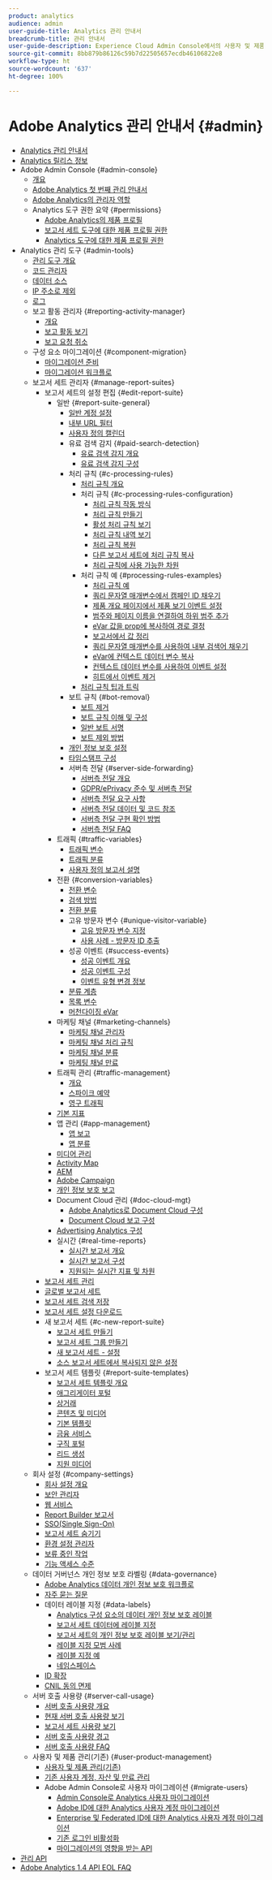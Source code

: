 ```yaml
---
product: analytics
audience: admin
user-guide-title: Analytics 관리 안내서
breadcrumb-title: 관리 안내서
user-guide-description: Experience Cloud Admin Console에서의 사용자 및 제품 관리, 보고서 세트 구성 등과 같은 Analytics 관리 작업에 대해 알아봅니다.
source-git-commit: 8bb879b86126c59b7d22505657ecdb46106822e8
workflow-type: ht
source-wordcount: '637'
ht-degree: 100%

---
```



# Adobe Analytics 관리 안내서 {#admin}

+ [Analytics 관리 안내서](home.md)
+ [Analytics 릴리스 정보](https://experienceleague.adobe.com/docs/analytics/release-notes/latest.html?lang=ko-KR)
+ Adobe Admin Console {#admin-console}
   + [개요](admin-console/home.md)
   + [Adobe Analytics 첫 번째 관리 안내서](admin-console/first-admin-guide.md)
   + [Adobe Analytics의 관리자 역할](admin-console/admin-roles-in-analytics.md)
   + Analytics 도구 권한 요약 {#permissions}
      + [Adobe Analytics의 제품 프로필](admin-console/permissions/product-profile.md)
      + [보고서 세트 도구에 대한 제품 프로필 권한](admin-console/permissions/report-suite-tools.md)
      + [Analytics 도구에 대한 제품 프로필 권한](admin-console/permissions/analytics-tools.md)
+ Analytics 관리 도구 {#admin-tools}
   + [관리 도구 개요](admin/c-admin-tools.md)
   + [코드 관리자](admin/code-manager-admin.md)
   + [데이터 소스](admin/data-sources.md)
   + [IP 주소로 제외](admin/exclude-ip.md)
   + [로그](admin/logs.md)
   + 보고 활동 관리자 {#reporting-activity-manager}
      + [개요](admin/reporting-activity-manager/reporting-activity-overview.md)
      + [보고 활동 보기](admin//reporting-activity-manager/reporting-activity.md)
      + [보고 요청 취소](admin/reporting-activity-manager/reporting-activity-cancel-requests.md)
   + 구성 요소 마이그레이션 {#component-migration}
      + [마이그레이션 준비](admin/component-migration/prepare-component-migration.md)
      + [마이그레이션 워크플로](admin/component-migration/component-migration.md)
   + 보고서 세트 관리자 {#manage-report-suites}
      + 보고서 세트의 설정 편집 {#edit-report-suite}
         + 일반 {#report-suite-general}
            + [일반 계정 설정](admin/c-manage-report-suites/c-edit-report-suites/general/general-acct-settings-admin.md)
            + [내부 URL 필터](admin/c-manage-report-suites/c-edit-report-suites/general/internal-url-filter-admin.md)
            + [사용자 정의 캘린더](admin/c-manage-report-suites/c-edit-report-suites/general/custom-calendar.md)
            + 유료 검색 감지 {#paid-search-detection}
               + [유료 검색 감지 개요](admin/c-manage-report-suites/c-edit-report-suites/general/paid-search-detection/paid-search-detection.md)
               + [유료 검색 감지 구성](admin/c-manage-report-suites/c-edit-report-suites/general/paid-search-detection/t-paid-search-detection.md)
            + 처리 규칙 {#c-processing-rules}
               + [처리 규칙 개요](admin/c-manage-report-suites/c-edit-report-suites/general/c-processing-rules/processing-rules.md)
               + 처리 규칙 {#c-processing-rules-configuration}
                  + [처리 규칙 작동 방식](admin/c-manage-report-suites/c-edit-report-suites/general/c-processing-rules/c-processing-rules-configuration/processing-rules-about.md)
                  + [처리 규칙 만들기](admin/c-manage-report-suites/c-edit-report-suites/general/c-processing-rules/c-processing-rules-configuration/t-processing-rules.md)
                  + [활성 처리 규칙 보기](admin/c-manage-report-suites/c-edit-report-suites/general/c-processing-rules/c-processing-rules-configuration/t-processing-rules-view.md)
                  + [처리 규칙 내역 보기](admin/c-manage-report-suites/c-edit-report-suites/general/c-processing-rules/c-processing-rules-configuration/t-processing-rule-view-history.md)
                  + [처리 규칙 복원](admin/c-manage-report-suites/c-edit-report-suites/general/c-processing-rules/c-processing-rules-configuration/t-processing-rules-restore.md)
                  + [다른 보고서 세트에 처리 규칙 복사](admin/c-manage-report-suites/c-edit-report-suites/general/c-processing-rules/c-processing-rules-configuration/t-processing-rules-copy-to-rs.md)
                  + [처리 규칙에 사용 가능한 차원](admin/c-manage-report-suites/c-edit-report-suites/general/c-processing-rules/processing-rule-dimensions.md)
               + 처리 규칙 예 {#processing-rules-examples}
                  + [처리 규칙 예](admin/c-manage-report-suites/c-edit-report-suites/general/c-processing-rules/processing-rules-examples/processing-rules-examples.md)
                  + [쿼리 문자열 매개변수에서 캠페인 ID 채우기](admin/c-manage-report-suites/c-edit-report-suites/general/c-processing-rules/processing-rules-examples/processing-rules-populate-campaign-id.md)
                  + [제품 개요 페이지에서 제품 보기 이벤트 설정](admin/c-manage-report-suites/c-edit-report-suites/general/c-processing-rules/processing-rules-examples/setting-the-product-view-event.md)
                  + [범주와 페이지 이름을 연결하여 하위 범주 추가](admin/c-manage-report-suites/c-edit-report-suites/general/c-processing-rules/processing-rules-examples/subcategory-concatenating.md)
                  + [eVar 값을 prop에 복사하여 경로 결정](admin/c-manage-report-suites/c-edit-report-suites/general/c-processing-rules/processing-rules-examples/processing-rules-determining-path.md)
                  + [보고서에서 값 정리](admin/c-manage-report-suites/c-edit-report-suites/general/c-processing-rules/processing-rules-examples/clean-up-values-in-a-report.md)
                  + [쿼리 문자열 매개변수를 사용하여 내부 검색어 채우기](admin/c-manage-report-suites/c-edit-report-suites/general/c-processing-rules/processing-rules-examples/processing-rules-populating-internal-search.md)
                  + [eVar에 컨텍스트 데이터 변수 복사](admin/c-manage-report-suites/c-edit-report-suites/general/c-processing-rules/processing-rules-examples/processing-rules-copy-context-data.md)
                  + [컨텍스트 데이터 변수를 사용하여 이벤트 설정](admin/c-manage-report-suites/c-edit-report-suites/general/c-processing-rules/processing-rules-examples/processing-rules-copy-context-data-event.md)
                  + [히트에서 이벤트 제거](admin/c-manage-report-suites/c-edit-report-suites/general/c-processing-rules/processing-rules-examples/processing-rules-remove-event.md)
               + [처리 규칙 팁과 트릭](admin/c-manage-report-suites/c-edit-report-suites/general/c-processing-rules/processing-rules-tips.md)
            + 보트 규칙 {#bot-removal}
               + [보트 제거](admin/c-manage-report-suites/c-edit-report-suites/general/bot-removal/bot-removal.md)
               + [보트 규칙 이해 및 구성](admin/c-manage-report-suites/c-edit-report-suites/general/bot-removal/bot-rules.md)
               + [일반 보트 서명](admin/c-manage-report-suites/c-edit-report-suites/general/bot-removal/bot-signatures.md)
               + [보트 제외 방법](admin/c-manage-report-suites/c-edit-report-suites/general/bot-removal/bot-exclusion-methods.md)
            + [개인 정보 보호 설정](admin/c-manage-report-suites/c-edit-report-suites/general/privacy-settings.md)
            + [타임스탬프 구성](admin/c-manage-report-suites/c-edit-report-suites/general/timestamp-optional.md)
            + 서버측 전달 {#server-side-forwarding}
               + [서버측 전달 개요](admin/c-manage-report-suites/c-edit-report-suites/general/c-server-side-forwarding/ssf.md)
               + [GDPR/ePrivacy 준수 및 서버측 전달](admin/c-manage-report-suites/c-edit-report-suites/general/c-server-side-forwarding/ssf-gdpr.md)
               + [서버측 전달 요구 사항](admin/c-manage-report-suites/c-edit-report-suites/general/c-server-side-forwarding/ssf-requirements.md)
               + [서버측 전달 데이터 및 코드 참조](admin/c-manage-report-suites/c-edit-report-suites/general/c-server-side-forwarding/ssf-reference.md)
               + [서버측 전달 구현 확인 방법](admin/c-manage-report-suites/c-edit-report-suites/general/c-server-side-forwarding/ssf-verify.md)
               + [서버측 전달 FAQ](admin/c-manage-report-suites/c-edit-report-suites/general/c-server-side-forwarding/ssf-faq.md)
         + 트래픽 {#traffic-variables}
            + [트래픽 변수](admin/c-manage-report-suites/c-edit-report-suites/c-traffic-variables/traffic-var.md)
            + [트래픽 분류](admin/c-manage-report-suites/c-edit-report-suites/c-traffic-variables/traffic-classifications.md)
            + [사용자 정의 보고서 설명](admin/c-manage-report-suites/c-edit-report-suites/c-traffic-variables/custom-desc-admin.md)
         + 전환 {#conversion-variables}
            + [전환 변수](admin/c-manage-report-suites/c-edit-report-suites/conversion-var-admin/conversion-var-admin.md)
            + [검색 방법](admin/c-manage-report-suites/c-edit-report-suites/conversion-var-admin/finding-methods.md)
            + [전환 분류](admin/c-manage-report-suites/c-edit-report-suites/conversion-var-admin/conversion-classifications.md)
            + 고유 방문자 변수 {#unique-visitor-variable}
               + [고유 방문자 변수 지정](admin/c-manage-report-suites/c-edit-report-suites/conversion-var-admin/unique-visitor-variable-admin/t-unique-visitor-variable.md)
               + [사용 사례 - 방문자 ID 추출](admin/c-manage-report-suites/c-edit-report-suites/conversion-var-admin/unique-visitor-variable-admin/extract-visitorids-usecase.md)
            + 성공 이벤트 {#success-events}
               + [성공 이벤트 개요](admin/c-manage-report-suites/c-edit-report-suites/conversion-var-admin/c-success-events/success-event.md)
               + [성공 이벤트 구성](admin/c-manage-report-suites/c-edit-report-suites/conversion-var-admin/c-success-events/t-success-events.md)
               + [이벤트 유형 변경 정보](admin/c-manage-report-suites/c-edit-report-suites/conversion-var-admin/c-success-events/event-type.md)
            + [분류 계층](admin/c-manage-report-suites/c-edit-report-suites/conversion-var-admin/classification-hierarchies.md)
            + [목록 변수](admin/c-manage-report-suites/c-edit-report-suites/conversion-var-admin/list-var-admin.md)
            + [머천다이징 eVar](admin/c-manage-report-suites/c-edit-report-suites/conversion-var-admin/merchandising-evars.md)
         + 마케팅 채널 {#marketing-channels}
            + [마케팅 채널 관리자](admin/c-manage-report-suites/c-edit-report-suites/marketing-channels/c-channels.md)
            + [마케팅 채널 처리 규칙](admin/c-manage-report-suites/c-edit-report-suites/marketing-channels/c-rules.md)
            + [마케팅 채널 분류](admin/c-manage-report-suites/c-edit-report-suites/marketing-channels/classifications-mchannel.md)
            + [마케팅 채널 만료](admin/c-manage-report-suites/c-edit-report-suites/marketing-channels/visitor-engagement.md)
         + 트래픽 관리 {#traffic-management}
            + [개요](admin/c-manage-report-suites/c-edit-report-suites/c-traffic-management/traffic-management.md)
            + [스파이크 예약](admin/c-manage-report-suites/c-edit-report-suites/c-traffic-management/t-traffic-schedule-spike.md)
            + [영구 트래픽](admin/c-manage-report-suites/c-edit-report-suites/c-traffic-management/t-traffic-permanent.md)
         + [기본 지표](admin/c-manage-report-suites/c-edit-report-suites/default-metrics.md)
         + 앱 관리 {#app-management}
            + [앱 보고](admin/c-manage-report-suites/c-edit-report-suites/app-reporting.md)
            + [앱 분류](admin/c-manage-report-suites/c-edit-report-suites/app-classifications.md)
         + [미디어 관리](admin/c-manage-report-suites/c-edit-report-suites/media-management.md)
         + [Activity Map](admin/c-manage-report-suites/c-edit-report-suites/activity-map.md)
         + [AEM](admin/c-manage-report-suites/c-edit-report-suites/adobe-experience-manager.md)
         + [Adobe Campaign](admin/c-manage-report-suites/c-edit-report-suites/adobe-campaign.md)
         + [개인 정보 보호 보고](admin/c-manage-report-suites/c-edit-report-suites/privacy-reporting.md)
         + Document Cloud 관리 {#doc-cloud-mgt}
            + [Adobe Analytics로 Document Cloud 구성](admin/c-manage-report-suites/c-edit-report-suites/document-cloud-mgt.md)
            + [Document Cloud 보고 구성](admin/c-manage-report-suites/c-edit-report-suites/document-cloud-config.md)
         + [Advertising Analytics 구성](admin/c-manage-report-suites/c-edit-report-suites/advertising-analytics-config.md)
         + 실시간 {#real-time-reports}
            + [실시간 보고서 개요](admin/c-manage-report-suites/c-edit-report-suites/realtime/realtime.md)
            + [실시간 보고서 구성](admin/c-manage-report-suites/c-edit-report-suites/realtime/t-realtime-admin.md)
            + [지원되는 실시간 지표 및 차원](admin/c-manage-report-suites/c-edit-report-suites/realtime/realtime-metrics.md)
      + [보고서 세트 관리](admin/c-manage-report-suites/report-suites-admin.md)
      + [글로벌 보고서 세트](admin/c-manage-report-suites/rollup-report-suite.md)
      + [보고서 세트 검색 저장](admin/c-manage-report-suites/t-report-suite-saved-search.md)
      + [보고서 세트 설정 다운로드](admin/c-manage-report-suites/t-download-rs-settings.md)
      + 새 보고서 세트 {#c-new-report-suite}
         + [보고서 세트 만들기](admin/c-manage-report-suites/c-new-report-suite/t-create-a-report-suite.md)
         + [보고서 세트 그룹 만들기](admin/c-manage-report-suites/c-new-report-suite/t-create-rs-group.md)
         + [새 보고서 세트 - 설정](admin/c-manage-report-suites/c-new-report-suite/new-report-suite.md)
         + [소스 보고서 세트에서 복사되지 않은 설정](admin/c-manage-report-suites/c-new-report-suite/settings-not-copied-from-rs.md)
      + 보고서 세트 템플릿 {#report-suite-templates}
         + [보고서 세트 템플릿 개요](admin/c-manage-report-suites/c-report-suite-templates/report-suite-templates.md)
         + [애그리게이터 포털](admin/c-manage-report-suites/c-report-suite-templates/aggregator-portal.md)
         + [상거래](admin/c-manage-report-suites/c-report-suite-templates/commerce-admin.md)
         + [콘텐츠 및 미디어](admin/c-manage-report-suites/c-report-suite-templates/content-media.md)
         + [기본 템플릿](admin/c-manage-report-suites/c-report-suite-templates/default-rs-template.md)
         + [금융 서비스](admin/c-manage-report-suites/c-report-suite-templates/financial-services.md)
         + [구직 포털](admin/c-manage-report-suites/c-report-suite-templates/job-portal.md)
         + [리드 생성](admin/c-manage-report-suites/c-report-suite-templates/lead-generation.md)
         + [지원 미디어](admin/c-manage-report-suites/c-report-suite-templates/support-media.md)
   + 회사 설정 {#company-settings}
      + [회사 설정 개요](admin/company/c-company-settings.md)
      + [보안 관리자](admin/company/security-manager.md)
      + [웹 서비스](admin/company/web-services-admin.md)
      + [Report Builder 보고서](admin/company/report-builder-reports-admin.md)
      + [SSO(Single Sign-On)](admin/company/single-signon-admin.md)
      + [보고서 세트 숨기기](admin/company/c-hide-report-suites.md)
      + [환경 설정 관리자](admin/company/preferences-manager.md)
      + [보류 중인 작업](admin/company/pending-actions-admin.md)
      + [기능 액세스 수준](admin/company/feature-access-levels.md)
   + 데이터 거버넌스 개인 정보 보호 라벨링 {#data-governance}
      + [Adobe Analytics 데이터 개인 정보 보호 워크플로](admin/c-data-governance/an-gdpr-workflow.md)
      + [자주 묻는 질문](admin/c-data-governance/gdpr-faq.md)
      + 데이터 레이블 지정 {#data-labels}
         + [Analytics 구성 요소의 데이터 개인 정보 보호 레이블](admin/c-data-governance/data-labeling/gdpr-labels.md)
         + [보고서 세트 데이터에 레이블 지정](admin/c-data-governance/data-labeling/gdpr-setup-reportsuite.md)
         + [보고서 세트의 개인 정보 보호 레이블 보기/관리](admin/c-data-governance/data-labeling/gdpr-view-settings.md)
         + [레이블 지정 모범 사례](admin/c-data-governance/data-labeling/gdpr-analytics-ids.md)
         + [레이블 지정 예](admin/c-data-governance/data-labeling/gdpr-labeling-example.md)
         + [네임스페이스](admin/c-data-governance/data-labeling/gdpr-namespaces.md)
      + [ID 확장](admin/c-data-governance/gdpr-id-expansion.md)
      + [CNIL 동의 면제](admin/c-data-governance/cnil-consent-exemption.md)
   + 서버 호출 사용량 {#server-call-usage}
      + [서버 호출 사용량 개요](admin/c-server-call-usage/overage-overview.md)
      + [현재 서버 호출 사용량 보기](admin/c-server-call-usage/server-call-usage-dashboard.md)
      + [보고서 세트 사용량 보기](admin/c-server-call-usage/report-suite-usage.md)
      + [서버 호출 사용량 경고](admin/c-server-call-usage/scu-alerts.md)
      + [서버 호출 사용량 FAQ](admin/c-server-call-usage/overage-faq.md)
   + 사용자 및 제품 관리(기존) {#user-product-management}
      + [사용자 및 제품 관리(기존)](admin/user-management2/user-management.md)
      + [기존 사용자 계정, 자산 및 만료 관리](admin/user-management2/users-assets.md)
      + Adobe Admin Console로 사용자 마이그레이션 {#migrate-users}
         + [Admin Console로 Analytics 사용자 마이그레이션](admin/user-management2/user-migration/c-migration-tool.md)
         + [Adobe ID에 대한 Analytics 사용자 계정 마이그레이션](admin/user-management2/user-migration/t-migrate-users.md)
         + [Enterprise 및 Federated ID에 대한 Analytics 사용자 계정 마이그레이션](admin/user-management2/user-migration/migrate-enterprise.md)
         + [기존 로그인 비활성화](admin/user-management2/user-migration/t-disable-legacy-login.md)
         + [마이그레이션의 영향을 받는 API](admin/user-management2/user-migration/developer.md)
+ [관리 API](c-admin-api/c-admin-api.md)
+ [Adobe Analytics 1.4 API EOL FAQ](c-admin-api/c-admin-14-api-eol.md)

